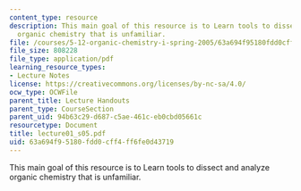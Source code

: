 ```yaml
---
content_type: resource
description: This main goal of this resource is to Learn tools to dissect and analyze
  organic chemistry that is unfamiliar.
file: /courses/5-12-organic-chemistry-i-spring-2005/63a694f95180fdd0cff4ff6fe0d43719_lecture01_s05.pdf
file_size: 808228
file_type: application/pdf
learning_resource_types:
- Lecture Notes
license: https://creativecommons.org/licenses/by-nc-sa/4.0/
ocw_type: OCWFile
parent_title: Lecture Handouts
parent_type: CourseSection
parent_uid: 94b63c29-d687-c5ae-461c-eb0cbd05661c
resourcetype: Document
title: lecture01_s05.pdf
uid: 63a694f9-5180-fdd0-cff4-ff6fe0d43719
---
```

This main goal of this resource is to Learn tools to dissect and analyze organic chemistry that is unfamiliar.